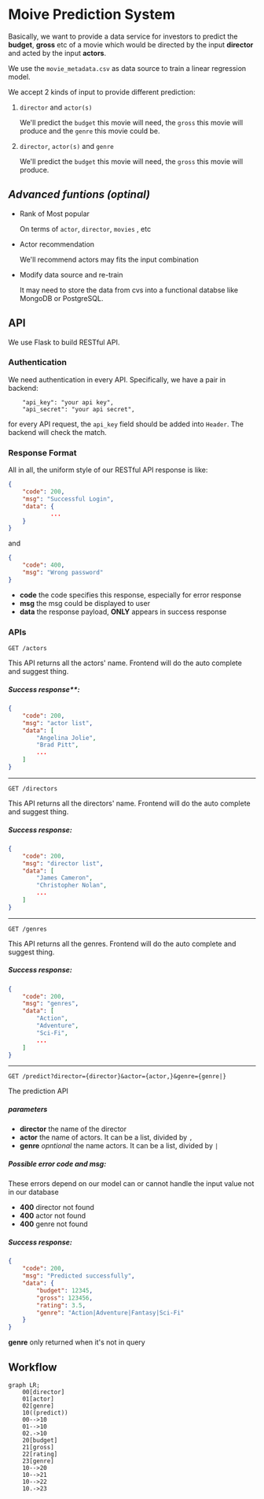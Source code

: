 # Moive Prediction System
Basically, we want to provide a data service for investors to predict the **budget**, **gross** etc of a movie which would be directed by the input **director** and acted by the input **actors**.

We use the `movie_metadata.csv` as data source to train a linear regression model.

We accept 2 kinds of input to provide different prediction:

1. `director` and `actor(s)`

    We'll predict the `budget` this movie will need, the `gross` this movie will produce and the `genre` this movie could be.

2. `director`, `actor(s)` and `genre`

    We'll predict the `budget` this movie will need, the `gross` this movie will produce.

## *Advanced funtions (optinal)*
- Rank of Most popular

    On terms of `actor`, `director`, `movies` , etc

- Actor recommendation

    We'll recommend actors may fits the input combination

- Modify data source and re-train

    It may need to store the data from cvs into a functional databse like MongoDB or PostgreSQL.

## API
We use Flask to build RESTful API.
### Authentication
We need authentication in every API. Specifically, we have a pair in backend:
```
    "api_key": "your api key",
    "api_secret": "your api secret",
```
for every API request, the `api_key` field should be added into `Header`. The backend will check the match.
### Response Format
All in all, the uniform style of our RESTful API response is like:
```json
{
    "code": 200,
    "msg": "Successful Login",
    "data": {
            ...
    }
}
```
and
```json
{
    "code": 400,
    "msg": "Wrong password"
}
```
- **code** the code specifies this response, especially for error response
- **msg** the msg could be displayed to user
- **data** the response payload, **ONLY** appears in success response

### APIs
```http
GET /actors
```
This API returns all the actors' name. Frontend will do the auto complete and suggest thing.

##### Success response**:
```json
{
    "code": 200,
    "msg": "actor list",
    "data": [
        "Angelina Jolie",
        "Brad Pitt",
        ...
    ]
}
```
---
```http
GET /directors
```
This API returns all the directors' name. Frontend will do the auto complete and suggest thing.

##### Success response:
```json
{
    "code": 200,
    "msg": "director list",
    "data": [
        "James Cameron",
        "Christopher Nolan",
        ...
    ]
}
```
---
```http
GET /genres
```
This API returns all the genres. Frontend will do the auto complete and suggest thing.

##### Success response:
```json
{
    "code": 200,
    "msg": "genres",
    "data": [
        "Action",
        "Adventure",
        "Sci-Fi",
        ...
    ]
}
```
---
```http
GET /predict?director={director}&actor={actor,}&genre={genre|}
```
The prediction API
##### parameters
- **director** the name of the director
- **actor** the name of actors. It can be a list, divided by `,`
- **genre** *opntional* the name actors. It can be a list, divided by `|`

##### Possible error code and msg:
These errors depend on our model can or cannot handle the input value not in our database
- **400** director not found
- **400** actor not found
- **400** genre not found

##### Success response:
```json
{
    "code": 200,
    "msg": "Predicted successfully",
    "data": {
        "budget": 12345,
        "gross": 123456,
        "rating": 3.5,
        "genre": "Action|Adventure|Fantasy|Sci-Fi"
    }
}
```
**genre** only returned when it's not in query

## Workflow
```mermaid
graph LR;
    00[director]
    01[actor]
    02[genre]
    10((predict))
    00-->10
    01-->10
    02.->10
    20[budget]
    21[gross]
    22[rating]
    23[genre]
    10-->20
    10-->21
    10-->22
    10.->23
```